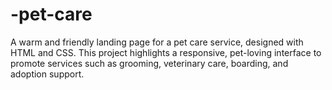 # -pet-care
A warm and friendly landing page for a pet care service, designed with HTML and CSS. This project highlights a responsive, pet-loving interface to promote services such as grooming, veterinary care, boarding, and adoption support.

